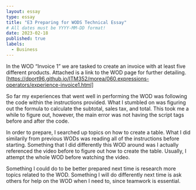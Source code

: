 ```yaml
---
layout: essay
type: essay
title: "E3 Preparing for WODS Technical Essay"
# All dates must be YYYY-MM-DD format!
date: 2023-02-18
published: true
labels:
  - Business
---
```

In the WOD “Invoice 1” we are tasked to create an invoice with at least five different products. Attached is a link to the WOD page for further detailing. 
[https://dport96.github.io/ITM352/morea/060.expressions-operators/experience-invoice1.html]

So far my experiences that went well in performing the WOD was following the code within the instructions provided. What I stumbled on was figuring out the formula to calculate the subtotal, sales tax, and total. This took me a while to figure out, however, the main error was not having the script tags before and after the code.

In order to prepare, I searched up topics on how to create a table. What I did similarily from previous WODs was reading all of the instructions before starting. Something that I did differently this WOD around was I actually referenced the video before to figure out how to create the table. Usually, I attempt the whole WOD before watching the video. 

Something I could do to be better prepared next time is research more topics related to the WOD. Something I will do differently next time is ask others for help on the WOD when I need to, since teamwork is essential. 
